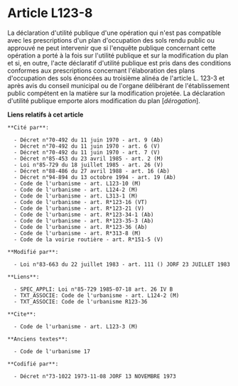 # Article L123-8

La déclaration d'utilité publique d'une opération qui n'est pas compatible avec les prescriptions d'un plan d'occupation des
sols rendu public ou approuvé ne peut intervenir que si l'enquête publique concernant cette opération a porté à la fois sur
l'utilité publique et sur la modification du plan et si, en outre, l'acte déclaratif d'utilité publique est pris dans des
conditions conformes aux prescriptions concernant l'élaboration des plans d'occupation des sols énoncées au troisième alinéa
de l'article L. 123-3 et après avis du conseil municipal ou de l'organe délibérant de l'établissement public compétent en la
matière sur la modification projetée. La déclaration d'utilité publique emporte alors modification du plan [*dérogation*].

**Liens relatifs à cet article**

	**Cité par**:

	  - Décret n°70-492 du 11 juin 1970 - art. 9 (Ab)
	  - Décret n°70-492 du 11 juin 1970 - art. 6 (V)
	  - Décret n°70-492 du 11 juin 1970 - art. 7 (V)
	  - Décret n°85-453 du 23 avril 1985 - art. 2 (M)
	  - Loi n°85-729 du 18 juillet 1985 - art. 26 (V)
	  - Décret n°88-486 du 27 avril 1988 - art. 16 (Ab)
	  - Décret n°94-894 du 13 octobre 1994 - art. 19 (Ab)
	  - Code de l'urbanisme - art. L123-10 (M)
	  - Code de l'urbanisme - art. L124-2 (M)
	  - Code de l'urbanisme - art. L313-1 (M)
	  - Code de l'urbanisme - art. R*123-16 (VT)
	  - Code de l'urbanisme - art. R*123-21 (V)
	  - Code de l'urbanisme - art. R*123-34-1 (Ab)
	  - Code de l'urbanisme - art. R*123-35-3 (Ab)
	  - Code de l'urbanisme - art. R*123-36 (Ab)
	  - Code de l'urbanisme - art. R*313-8 (M)
	  - Code de la voirie routière - art. R*151-5 (V)

	**Modifié par**:

	  - Loi n°83-663 du 22 juillet 1983 - art. 111 () JORF 23 JUILLET 1983

	**Liens**:

	  - SPEC_APPLI: Loi n°85-729 1985-07-18 art. 26 IV B
	  - TXT_ASSOCIE: Code de l'urbanisme - art. L124-2 (M)
	  - TXT_ASSOCIE: Code de l'urbanisme R123-36

	**Cite**:

	  - Code de l'urbanisme - art. L123-3 (M)

	**Anciens textes**:

	  - Code de l'urbanisme 17

	**Codifié par**:

	  - Décret n°73-1022 1973-11-08 JORF 13 NOVEMBRE 1973
